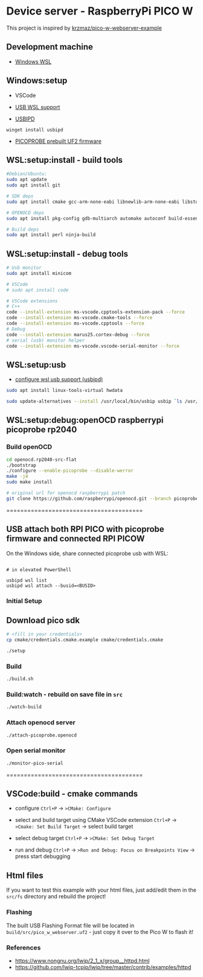 # Device server - RaspberryPi PICO W

This project is inspired by
[krzmaz/pico-w-webserver-example](https://github.com/krzmaz/pico-w-webserver-example)

## Development machine

- [Windows WSL](https://learn.microsoft.com/en-us/windows/wsl/)

## Windows:setup

- VSCode
- [USB WSL support](https://learn.microsoft.com/en-us/windows/wsl/connect-usb)

- [USBIPD](https://github.com/dorssel/usbipd-win)

```
winget install usbipd
```

- [PICOPROBE prebuilt UF2 firmware](https://github.com/raspberrypi/picoprobe/releases)

## WSL:setup:install - build tools

```bash
#Debian/Ubuntu:
sudo apt update
sudo apt install git

# SDK deps
sudo apt install cmake gcc-arm-none-eabi libnewlib-arm-none-eabi libstdc++-arm-none-eabi-newlib

# OPENOCD deps
sudo apt install pkg-config gdb-multiarch automake autoconf build-essential texinfo libtool gcc texinfo libftdi-dev libusb-1.0-0-dev

# Build deps
sudo apt install perl ninja-build

```

## WSL:setup:install - debug tools

```bash
# Usb monitor
sudo apt install minicom

# VSCode
# sudo apt install code

# VSCode extensions
# C++
code --install-extension ms-vscode.cpptools-extension-pack --force
code --install-extension ms-vscode.cmake-tools --force
code --install-extension ms-vscode.cpptools --force
# Debug
code --install-extension marus25.cortex-debug --force
# serial (usb) monitor helper
code --install-extension ms-vscode.vscode-serial-monitor --force

```

## WSL:setup:usb

- [configure wsl usb support (usbipd)](https://github.com/dorssel/usbipd-win/wiki/WSL-support)

```bash
sudo apt install linux-tools-virtual hwdata

sudo update-alternatives --install /usr/local/bin/usbip usbip `ls /usr/lib/linux-tools/*/usbip | tail -n1` 20
```

## WSL:setup:debug:openOCD raspberrypi picoprobe rp2040

### Build openOCD

```bash
cd openocd.rp2040-src-flat
./bootstrap
./configure --enable-picoprobe --disable-werror
make -j4
sudo make install
```

```bash
# original url for openocd raspberrypi patch
git clone https://github.com/raspberrypi/openocd.git --branch picoprobe --depth=1 --no-single-branch

```

=======================================

## USB attach both RPI PICO with picoprobe firmware and connected RPI PICOW

On the Windows side, share connected picoprobe usb with WSL:

```

# in elevated PowerShell

usbipd wsl list
usbipd wsl attach --busid=<BUSID>

```

### Initial Setup

## Download pico sdk

```bash
# <fill in your credentials>
cp cmake/credentials.cmake.example cmake/credentials.cmake
```

```bash
./setup
```

### Build

```bash
./build.sh
```

### Build:watch - rebuild on save file in `src`

```bash
./watch-build

```

### Attach openocd server

```bash
./attach-picoprobe.openocd
```

### Open serial monitor

```bash
./monitor-pico-serial
```

=======================================

## VSCode:build - cmake commands

- configure
  `Ctrl+P` -> `>CMake: Configure`

- select and build target using CMake VSCode extension
  `Ctrl+P` -> `>Cmake: Set Build Target` -> select build target

- select debug target
  `Ctrl+P` -> `>CMake: Set Debug Target`

- run and debug
  `Ctrl+P` -> `>Run and Debug: Focus on Breakpoints View` -> press start debugging

## Html files

If you want to test this example with your html files, just add/edit them in the `src/fs` directory and rebuild the project!

### Flashing

The built USB Flashing Format file will be located in `build/src/pico_w_webserver.uf2` - just copy it over to the Pico W to flash it!

### References

- https://www.nongnu.org/lwip/2_1_x/group__httpd.html
- https://github.com/lwip-tcpip/lwip/tree/master/contrib/examples/httpd
